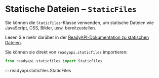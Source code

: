 # Statische Dateien – `StaticFiles`

Sie können die `StaticFiles`-Klasse verwenden, um statische Dateien wie JavaScript, CSS, Bilder, usw. bereitzustellen.

Lesen Sie mehr darüber in der [ReadyAPI-Dokumentation zu statischen Dateien](../tutorial/static-files.md).

Sie können sie direkt von `readyapi.staticfiles` importieren:

```python
from readyapi.staticfiles import StaticFiles
```

::: readyapi.staticfiles.StaticFiles
